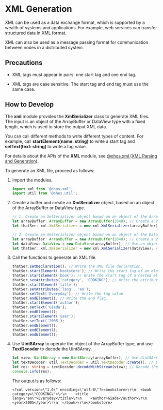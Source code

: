 # XML Generation


XML can be used as a data exchange format, which is supported by a wealth of systems and applications. For example, web services can transfer structured data in XML format.


XML can also be used as a message passing format for communication between nodes in a distributed system.


## Precautions

- XML tags must appear in pairs: one start tag and one end tag.

- XML tags are case sensitive. The start tag and end tag must use the same case.


## How to Develop

The **xml** module provides the **XmlSerializer** class to generate XML files. The input is an object of the ArrayBuffer or DataView type with a fixed length, which is used to store the output XML data.

You can call different methods to write different types of content. For example, call **startElement(name: string)** to write a start tag and **setText(text: string)** to write a tag value. 

For details about the APIs of the **XML** module, see [@ohos.xml (XML Parsing and Generation)](../reference/apis-arkts/js-apis-xml.md).

To generate an XML file, proceed as follows:

1. Import the modules.

   ```ts
   import xml from '@ohos.xml';
   import util from '@ohos.util';
   ```

2. Create a buffer and create an **XmlSerializer** object, based on an object of the ArrayBuffer or DataView type.

   ```ts
   // 1. Create an XmlSerializer object based on an object of the ArrayBuffer type.
   let arrayBuffer: ArrayBuffer = new ArrayBuffer(2048); // Create a 2048-byte object of the ArrayBuffer type.
   let thatSer: xml.XmlSerializer = new xml.XmlSerializer(arrayBuffer); // Create an XmlSerializer object based on the object of the ArrayBuffer type.

   // 2. Create an XmlSerializer object based on an object of the DataView type.
   let arrayBuffer: ArrayBuffer = new ArrayBuffer(2048); // Create a 2048-byte object of the ArrayBuffer type.
   let dataView: DataView = new DataView(arrayBuffer); // Use an object of the DataView type to operate the object of the ArrayBuffer type.
   let thatSer: xml.XmlSerializer = new xml.XmlSerializer(dataView); // Create an XmlSerializer object based on the object of the DataView type.
   ```

3. Call the functions to generate an XML file.

   ```ts
   thatSer.setDeclaration(); // Write the XML file declaration.
   thatSer.startElement('bookstore'); // Write the start tag of an element.
   thatSer.startElement('book'); // Write the start tag of a nested element.
   thatSer.setAttributes('category', 'COOKING'); // Write the attributes and attribute values.
   thatSer.startElement('title');
   thatSer.setAttributes('lang', 'en');
   thatSer.setText('Everyday'); // Write the tag value.
   thatSer.endElement(); // Write the end flag.
   thatSer.startElement('author');
   thatSer.setText('Giada');
   thatSer.endElement();
   thatSer.startElement('year');
   thatSer.setText('2005');
   thatSer.endElement();
   thatSer.endElement();
   thatSer.endElement();
   ```

4. Use **Uint8Array** to operate the object of the ArrayBuffer type, and use **TextDecoder** to decode the Uint8Array.

   ```ts
   let view: Uint8Array = new Uint8Array(arrayBuffer); // Use Uint8Array to read data from the object of the ArrayBuffer type.
   let textDecoder: util.TextDecoder = util.TextDecoder.create(); // Call the TextDecoder class of the util module.
   let res: string = textDecoder.decodeWithStream(view); // Decode the view.
   console.info(res);
   ```

   The output is as follows:

   ```
   <?xml version=\"1.0\" encoding=\"utf-8\"?><bookstore>\r\n  <book category=\"COOKING\">\r\n    <title lang=\"en\">Everyday</title>\r\n    <author>Giada</author>\r\n    <year>2005</year>\r\n  </book>\r\n</bookstore>
   ```
